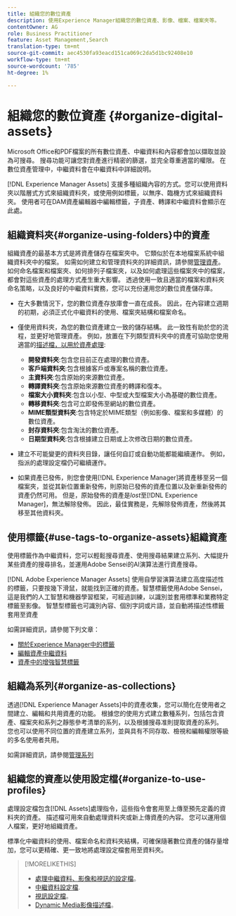 ```yaml
---
title: 組織您的數位資產
description: 使用Experience Manager組織您的數位資產、影像、檔案、檔案夾等。
contentOwner: AG
role: Business Practitioner
feature: Asset Management,Search
translation-type: tm+mt
source-git-commit: aec4530fa93eacd151ca069c2da5d1bc92408e10
workflow-type: tm+mt
source-wordcount: '785'
ht-degree: 1%

---
```



# 組織您的數位資產 {#organize-digital-assets}

Microsoft Office和PDF檔案的所有數位資產、中繼資料和內容都會加以擷取並設為可搜尋。 搜尋功能可讓您對資產進行精密的篩選，並完全尊重適當的權限。 在數位資產管理中，中繼資料會在中繼資料中詳細說明。

[!DNL Experience Manager Assets] 支援多種組織內容的方式。您可以使用資料夾以階層式方式來組織資料夾，或使用例如標籤，以無序、臨機方式來組織資料夾。 使用者可在DAM資產編輯器中編輯標籤，子資產、轉譯和中繼資料會顯示在此處。

## 組織資料夾{#organize-using-folders}中的資產

組織資產的最基本方式是將資產儲存在檔案夾中。 它類似於在本地檔案系統中組織資料夾中的檔案。 如需如何建立和管理資料夾的詳細資訊，請參閱[管理資產](manage-assets.md)。 如何命名檔案和檔案夾、如何排列子檔案夾，以及如何處理這些檔案夾中的檔案，都會對這些資產的處理方式產生重大影響。 透過使用一致且適當的檔案和資料夾命名策略，以及良好的中繼資料實務，您可以充份運用您的數位資產儲存庫。

* 在大多數情況下，您的數位資產存放庫會一直在成長。 因此，在內容建立週期的初期，必須正式化中繼資料的使用、檔案夾結構和檔案命名。
* 僅使用資料夾，為您的數位資產建立一致的儲存結構。 此一致性有助於您的流程，並更好地管理資產。 例如，放置在下列類型資料夾中的資產可協助您使用適當的[描述檔，以用於資產處理](processing-profiles.md):

   * **開發資料夾**:包含您目前正在處理的數位資產。
   * **客戶端資料夾**:包含根據客戶或專案名稱的數位資產。
   * **主資料夾**:包含原始的來源數位資產。
   * **轉譯資料夾**:包含原始來源數位資產的轉譯和復本。
   * **檔案大小資料夾**:包含以小型、中型或大型檔案大小為基礎的數位資產。
   * **轉移資料夾**:包含可立即發佈至網站的數位資產。
   * **MIME類型資料夾**:包含特定於MIME類型（例如影像、檔案和多媒體）的數位資產。
   * **封存資料夾**:包含淘汰的數位資產。
   * **日期型資料夾**:包含根據建立日期或上次修改日期的數位資產。

* 建立不可能變更的資料夾目錄，讓任何自訂或自動功能都能繼續運作。 例如，指派的處理設定檔仍可繼續運作。
* 如果資產已發佈，則您會使用[!DNL Experience Manager]將資產移至另一個檔案夾，並從其新位置重新發佈，則原始已發佈的資產位置以及新重新發佈的資產仍然可用。 但是，原始發佈的資產是&#x200B;*lost*&#x200B;至[!DNL Experience Manager]，無法解除發佈。 因此，最佳實務是，先解除發佈資產，然後將其移至其他資料夾。

## 使用標籤{#use-tags-to-organize-assets}組織資產

使用標籤作為中繼資料，您可以輕鬆搜尋資產、使用搜尋結果建立系列、大幅提升某些資產的搜尋排名，並運用Adobe Sensei的AI演算法進行資產搜尋。

[!DNL Adobe Experience Manager Assets] 使用自學習演算法建立高度描述性的標籤，只要按幾下滑鼠，就能找到正確的資產。智慧標籤使用Adobe Sensei，這是我們的人工智慧和機器學習框架，可經過訓練，以識別並套用標準和業務特定標籤至影像。 智慧型標籤也可識別內容、個別字詞或片語，並自動將描述性標籤套用至資產

如需詳細資訊，請參閱下列文章：

* [關於Experience Manager中的標籤](/help/sites-authoring/tags.md)
* [編輯資產中繼資料](metadata.md)
* [資產中的增強智慧標籤](enhanced-smart-tags.md)

## 組織為系列{#organize-as-collections}

透過[!DNL Experience Manager Assets]中的資產收集，您可以簡化在使用者之間建立、編輯和共用資產的功能。 根據您的使用方式建立數種系列，包括包含資產、檔案夾和系列之靜態參考清單的系列，以及根據搜尋准則提取資產的系列。  您也可以使用不同位置的資產建立系列，並與具有不同存取、檢視和編輯權限等級的多名使用者共用。

如需詳細資訊，請參閱[管理系列](manage-collections.md)

<!-- TBD items: add screenshots where applicable
Any hints/recommendations of when to use what method of organizing? Some examples of how organizing helps towards a better taxonomy and improved content velocity.
Add back links to blog posts by marketing?
-->

## 組織您的資產以使用設定檔{#organize-to-use-profiles}

處理設定檔包含[!DNL Assets]處理指令，這些指令會套用至上傳至預先定義的資料夾的資產。 描述檔可用來自動處理資料夾或新上傳資產的內容。 您可以運用個人檔案，更好地組織資產。

標準化中繼資料的使用、檔案命名和資料夾結構，可確保隨著數位資產的儲存量增加，您可以更精確、更一致地將處理設定檔套用至資料夾。

>[!MORELIKETHIS]
>
>* [處理中繼資料、影像和視訊的設定檔](processing-profiles.md)。
>* [中繼資料設定檔](/help/assets/metadata-config.md#metadata-profiles).
>* [視訊設定檔](video-profiles.md)。
>* [Dynamic Media影像描述檔](image-profiles.md)。

